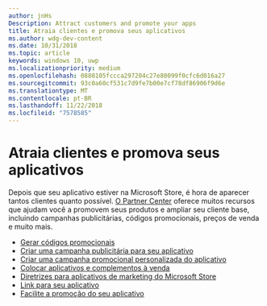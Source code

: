 ```yaml
---
author: jnHs
Description: Attract customers and promote your apps
title: Atraia clientes e promova seus aplicativos
ms.author: wdg-dev-content
ms.date: 10/31/2018
ms.topic: article
keywords: windows 10, uwp
ms.localizationpriority: medium
ms.openlocfilehash: 0880105fccca297204c27e80099f0cfc6d016a27
ms.sourcegitcommit: 93c0a60cf531c7d9fe7b00e7cf78df86906f9d6e
ms.translationtype: MT
ms.contentlocale: pt-BR
ms.lasthandoff: 11/22/2018
ms.locfileid: "7578585"
---
```

# <a name="attract-customers-and-promote-your-apps"></a>Atraia clientes e promova seus aplicativos

Depois que seu aplicativo estiver na Microsoft Store, é hora de aparecer tantos clientes quanto possível. [O Partner Center](https://partner.microsoft.com/dashboard) oferece muitos recursos que ajudam você a promovem seus produtos e ampliar seu cliente base, incluindo campanhas publicitárias, códigos promocionais, preços de venda e muito mais.

-   [Gerar códigos promocionais](generate-promotional-codes.md)
-   [Criar uma campanha publicitária para seu aplicativo](create-an-ad-campaign-for-your-app.md)
-   [Criar uma campanha promocional personalizada do aplicativo](create-a-custom-app-promotion-campaign.md)
-   [Colocar aplicativos e complementos à venda](put-apps-and-add-ons-on-sale.md)
-   [Diretrizes para aplicativos de marketing do Microsoft Store](app-marketing-guidelines.md)
-   [Link para seu aplicativo](link-to-your-app.md)
-   [Facilite a promoção do seu aplicativo](make-your-app-easier-to-promote.md)

 

 
